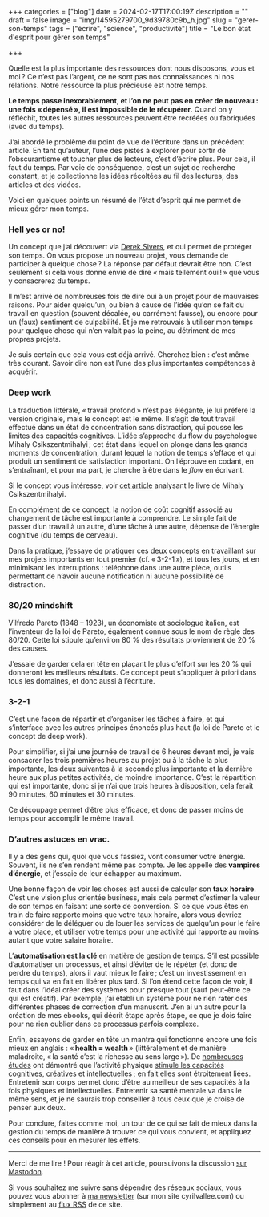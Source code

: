 +++
categories = ["blog"]
date = 2024-02-17T17:00:19Z
description = ""
draft = false
image = "img/14595279700_9d39780c9b_h.jpg"
slug = "gerer-son-temps"
tags = ["écrire", "science", "productivité"]
title = "Le bon état d'esprit pour gérer son temps"

+++


Quelle est la plus importante des ressources dont nous disposons, vous et moi ? Ce n’est pas l’argent, ce ne sont pas nos connaissances ni nos relations. Notre ressource la plus précieuse est notre temps.

__Le temps passe inexorablement, et l’on ne peut pas en créer de nouveau : une fois « dépensé », il est impossible de le récupérer.__ Quand on y réfléchit, toutes les autres ressources peuvent être recréées ou fabriquées (avec du temps).

J’ai abordé le problème du point de vue de l’écriture dans un précédent article. En tant qu’auteur, l’une des pistes à explorer pour sortir de l’obscurantisme et toucher plus de lecteurs, c’est d’écrire plus. Pour cela, il faut du temps. Par voie de conséquence, c’est un sujet de recherche constant, et je collectionne les idées récoltées au fil des lectures, des articles et des vidéos.

Voici en quelques points un résumé de l’état d’esprit qui me permet de mieux gérer mon temps.


### Hell yes or no!

Un concept que j’ai découvert via [Derek Sivers](https://sive.rs/), et qui permet de protéger son temps. On vous propose un nouveau projet, vous demande de participer à quelque chose ? La réponse par défaut devrait être non. C’est seulement si cela vous donne envie de dire « mais tellement oui ! » que vous y consacrerez du temps.

Il m’est arrivé de nombreuses fois de dire oui à un projet pour de mauvaises raisons. Pour aider quelqu’un, ou bien à cause de l’idée qu’on se fait du travail en question (souvent décalée, ou carrément fausse), ou encore pour un (faux) sentiment de culpabilité. Et je me retrouvais à utiliser mon temps pour quelque chose qui n’en valait pas la peine, au détriment de mes propres projets.

Je suis certain que cela vous est déjà arrivé. Cherchez bien : c’est même très courant. Savoir dire non est l’une des plus importantes compétences à acquérir.


### Deep work

La traduction littérale, « travail profond » n’est pas élégante, je lui préfère la version originale, mais le concept est le même. Il s’agit de tout travail effectué dans un état de concentration sans distraction, qui pousse les limites des capacités cognitives. L’idée s’approche du flow du psychologue Mihaly Csikszentmihalyi ; cet état dans lequel on plonge dans les grands moments de concentration, durant lequel la notion de temps s’efface et qui produit un sentiment de satisfaction important. On l’éprouve en codant, en s’entraînant, et pour ma part, je cherche à être dans le *flow* en écrivant.

Si le concept vous intéresse, voir [cet article](https://www.researchgate.net/profile/Mihaly-Csikszentmihalyi/publication/224927532_Flow_The_Psychology_of_Optimal_Experience/links/55ad6c2f08aed614b097b39e/Flow-The-Psychology-of-Optimal-Experience.pdf?_tp=eyJjb250ZXh0Ijp7ImZpcnN0UGFnZSI6InB1YmxpY2F0aW9uIiwicGFnZSI6InB1YmxpY2F0aW9uIn19&ref=cyrilvallee.com) analysant le livre de Mihaly Csikszentmihalyi.

En complément de ce concept, la notion de coût cognitif associé au changement de tâche est importante à comprendre. Le simple fait de passer d’un travail à un autre, d’une tâche à une autre, dépense de l’énergie cognitive (du temps de cerveau).

Dans la pratique, j’essaye de pratiquer ces deux concepts en travaillant sur mes projets importants en tout premier (cf. « 3-2-1 »), et tous les jours, et en minimisant les interruptions : téléphone dans une autre pièce, outils permettant de n’avoir aucune notification ni aucune possibilité de distraction.


### 80/20 mindshift

Vilfredo Pareto (1848 – 1923), un économiste et sociologue italien, est l’inventeur de la loi de Pareto, également connue sous le nom de règle des 80/20. Cette loi stipule qu’environ 80 % des résultats proviennent de 20 % des causes.

J’essaie de garder cela en tête en plaçant le plus d’effort sur les 20 % qui donneront les meilleurs résultats. Ce concept peut s’appliquer à priori dans tous les domaines, et donc aussi à l’écriture.


### 3-2-1

C’est une façon de répartir et d’organiser les tâches à faire, et qui s’interface avec les autres principes énoncés plus haut (la loi de Pareto et le concept de deep work).

Pour simplifier, si j’ai une journée de travail de 6 heures devant moi, je vais consacrer les trois premières heures au projet ou à la tâche la plus importante, les deux suivantes à la seconde plus importante et la dernière heure aux plus petites activités, de moindre importance. C’est la répartition qui est importante, donc si je n’ai que trois heures à disposition, cela ferait 90 minutes, 60 minutes et 30 minutes.

Ce découpage permet d’être plus efficace, et donc de passer moins de temps pour accomplir le même travail.


### D’autres astuces en vrac.

Il y a des gens qui, quoi que vous fassiez, vont consumer votre énergie. Souvent, ils ne s’en rendent même pas compte. Je les appelle des __vampires d’énergie__, et j’essaie de leur échapper au maximum.

Une bonne façon de voir les choses est aussi de calculer son __taux horaire__. C’est une vision plus orientée business, mais cela permet d’estimer la valeur de son temps en faisant une sorte de conversion. Si ce que vous êtes en train de faire rapporte moins que votre taux horaire, alors vous devriez considérer de le déléguer ou de louer les services de quelqu’un pour le faire à votre place, et utiliser votre temps pour une activité qui rapporte au moins autant que votre salaire horaire.

L’__automatisation est la clé__ en matière de gestion de temps. S’il est possible d’automatiser un processus, et ainsi d’éviter de le répéter (et donc de perdre du temps), alors il vaut mieux le faire ; c’est un investissement en temps qui va en fait en libérer plus tard. Si l’on étend cette façon de voir, il faut dans l’idéal créer des systèmes pour presque tout (sauf peut-être ce qui est créatif). Par exemple, j’ai établi un système pour ne rien rater des différentes phases de correction d’un manuscrit. J’en ai un autre pour la création de mes ebooks, qui décrit étape après étape, ce que je dois faire pour ne rien oublier dans ce processus parfois complexe.

Enfin, essayons de garder en tête un mantra qui fonctionne encore une fois mieux en anglais : « __health = wealth__ » (littéralement et de manière maladroite, « la santé c’est la richesse au sens large »). De [nombreuses études](https://www.ncbi.nlm.nih.gov/pmc/articles/PMC5934999/?ref=cyrilvallee.com) ont démontré que l’activité physique [stimule les capacités cognitives](https://pubmed.ncbi.nlm.nih.gov/33916351/?ref=cyrilvallee.com), [créatives](https://www.apa.org/pubs/journals/releases/xlm-a0036577.pdf?ref=cyrilvallee.com) et intellectuelles ; en fait elles sont étroitement liées. Entretenir son corps permet donc d’être au meilleur de ses capacités à la fois physiques et intellectuelles. Entretenir sa santé mentale va dans le même sens, et je ne saurais trop conseiller à tous ceux que je croise de penser aux deux.

Pour conclure, faites comme moi, un tour de ce qui se fait de mieux dans la gestion du temps de manière à trouver ce qui vous convient, et appliquez ces conseils pour en mesurer les effets.

***

Merci de me lire ! Pour réagir à cet article, poursuivons la discussion [sur Mastodon](https://tooting.ch/@arveed/). 

Si vous souhaitez me suivre sans dépendre des réseaux sociaux, vous pouvez vous abonner à [ma newsletter](https://www.cyrilvallee.com/#/portal/signup) (sur mon site cyrilvallee.com) ou simplement au [flux RSS](https://arveed.com/index.xml) de ce site.